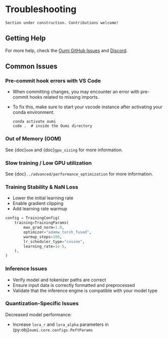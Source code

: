 # Troubleshooting

```{attention}
Section under construction. Contributions welcome!
```

## Getting Help

For more help, check the [Oumi GitHub Issues](https://github.com/oumi-ai/oumi/issues) and [Discord](https://discord.gg/oumi).

## Common Issues

### Pre-commit hook errors with VS Code

- When committing changes, you may encounter an error with pre-commit hooks related to missing imports.
- To fix this, make sure to start your vscode instance after activating your conda environment.

     ```shell
     conda activate oumi
     code .  # inside the Oumi directory
     ```

### Out of Memory (OOM)

See {doc}`oom` and {doc}`gpu_sizing` for more information.

### Slow training / Low GPU utilization

See {doc}`../advanced/performance_optimization` for more information.

### Training Stability & NaN Loss

- Lower the initial learning rate
- Enable gradient clipping
- Add learning rate warmup

```python
config = TrainingConfig(
    training=TrainingParams(
        max_grad_norm=1.0,
        optimizer="adamw_torch_fused",
        warmup_steps=100,
        lr_scheduler_type="cosine",
        learning_rate=1e-5,
    ),
)
```

### Inference Issues

- Verify model and tokenizer paths are correct
- Ensure input data is correctly formatted and preprocessed
- Validate that the inference engine is compatible with your model type

### Quantization-Specific Issues

Decreased model performance:

- Increase `lora_r` and `lora_alpha` parameters in {py:obj}`oumi.core.configs.PeftParams`
